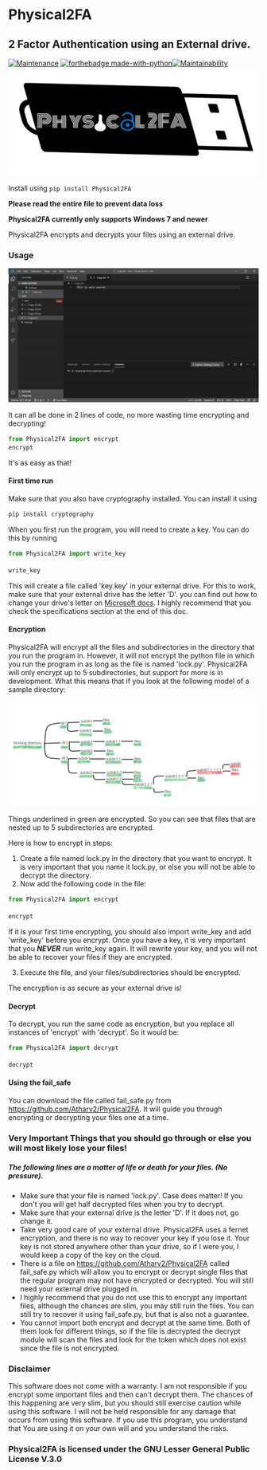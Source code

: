 # Physical2FA
## 2 Factor Authentication using an External drive.
 [![Maintenance](https://img.shields.io/badge/Maintained%3F-yes-green.svg)](#) [![forthebadge made-with-python](http://ForTheBadge.com/images/badges/made-with-python.svg)](https://www.python.org/)[![Maintainability](https://api.codeclimate.com/v1/badges/a99a88d28ad37a79dbf6/maintainability)](#)
![logo](https://github.com/Atharv-Attri/Physical2FA/blob/master/media/Physical2FA.png?raw=true)

 Install using ```pip install Physical2FA```
 
 **Please read the entire file to prevent data loss**
 
 **Physical2FA currently only supports Windows 7 and newer**
 
 Physical2FA encrypts and decrypts your files using an external drive.
 
 ### Usage
 
 ![usage](media/usage.gif)
 
 It can all be done in 2 lines of code, no more wasting time encrypting and decrypting!
 ```python
 from Physical2FA import encrypt
 encrypt
 ```
 
 It's as easy as that!
 
 #### First time run
 Make sure that you also have cryptography installed. You can install it using 
 ```python
 pip install cryptography
 ```
 When you first run the program, you will need to create a key. You can do this by running
 
 ```Python
 from Physical2FA import write_key
 
 write_key 
 ```
 This will create a file called 'key.key' in your external drive. For this to work, make sure that your external drive has the letter 'D'. you can find out how to change your drive's letter on [Microsoft docs](https://docs.microsoft.com/en-us/windows-server/storage/disk-management/change-a-drive-letter). I highly recommend that you check the specifications section at the end of this doc. 
 
 #### Encryption
 
 Physical2FA will encrypt all the files and subdirectories in the directory that you run the program in. However, it will not encrypt the python file in which you run the program in as long as the file is named 'lock.py'. Physical2FA will only encrypt up to 5 subdirectories, but support for more is in development. What this means that if you look at the following model of a sample directory:
 
 ![Encryption_explanation](https://github.com/Atharv-Attri/Physical2FA/blob/master/media/encryption_explanation.png?raw=true)
 
Things underlined in green are encrypted. So you can see that files that are nested up to 5 subdirectories are encrypted. 
 
 Here is how to encrypt in steps:
 
1. Create a file named lock.py in the directory that you want to encrypt. It is very important that you name it lock.py, or else you will not be able to decrypt the directory.
2. Now add the following code in the file: 
```python 
from Physical2FA import encrypt

encrypt
```
If it is your first time encrypting, you should also import write_key and add 'write_key' before you encrypt. Once you have a key, it is very important that you **_NEVER_** run write_key again. It will rewrite your key, and you will not be able to recover your files if they are encrypted.

3. Execute the file, and your files/subdirectories should be encrypted.

The encryption is as secure as your external drive is!
#### Decrypt
To decrypt, you run the same code as encryption, but you replace all instances of 'encrypt' with 'decrypt'. So it would be:
```python
from Physical2FA import decrypt

decrypt
```
#### Using the fail_safe
You can download the file called fail_safe.py from https://github.com/Atharv2/Physical2FA. It will guide you through encrypting or decrypting your files one at a time.

### Very Important Things that you should go through or else you will most likely lose your files!
##### The following lines are a matter of life or death for your files. (No pressure).
+ Make sure that your file is named 'lock.py'. Case does matter! If you don't you will get half decrypted files when you try to decrypt.
+ Make sure that your external drive is the letter 'D'. If it does not, go change it. 
+ Take very good care of your external drive. Physical2FA uses a fernet encryption, and there is no way to recover your key if you lose it. Your key is not stored anywhere other than your drive, so if I were you, I would keep a copy of the key on the cloud. 
+ There is a file on https://github.com/Atharv2/Physical2FA called fail_safe.py which will allow you to encrypt or decrypt single files that the regular program may not have encrypted or decrypted. You will still need your external drive plugged in.
+ I highly recommend that you do not use this to encrypt any important files, although the chances are slim, you may still ruin the files. You can still try to recover it using fail_safe.py, but that is also not a guarantee. 
+ You cannot import both encrypt and decrypt at the same time. Both of them look for different things, so if the file is decrypted the decrypt module will scan the files and look for the token which does not exist since the file is not encrypted.

### Disclaimer
This software does not come with a warranty. I am not responsible if you encrypt some important files and then can't decrypt them. The chances of this happening are very slim, but you should still exercise caution while using this software. I will not be held responsible for any damage that occurs from using this software. If you use this program, you understand that You are using it on your own will and you understand the risks. 

### Physical2FA is licensed under the GNU Lesser General Public License V.3.0
